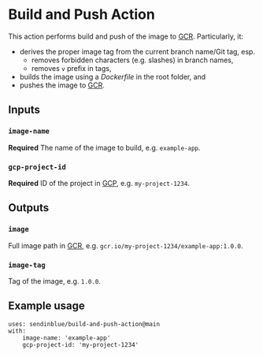 # Build and Push Action

This action performs build and push of the image to [GCR]. Particularly, it:
- derives the proper image tag from the current branch name/Git tag, esp. 
    - removes forbidden characters (e.g. slashes) in branch names, 
    - removes `v` prefix in tags,
- builds the image using a _Dockerfile_ in the root folder, and
- pushes the image to [GCR].

## Inputs

### `image-name`

**Required** The name of the image to build, e.g. `example-app`.

### `gcp-project-id`

**Required** ID of the project in [GCP](https://cloud.google.com/resource-manager/docs/creating-managing-projects), e.g. `my-project-1234`.

## Outputs

### `image`

Full image path in [GCR], e.g. `gcr.io/my-project-1234/example-app:1.0.0`.

### `image-tag`

Tag of the image, e.g. `1.0.0`.

## Example usage

    uses: sendinblue/build-and-push-action@main
    with:
        image-name: 'example-app'
        gcp-project-id: 'my-project-1234'

[GCR]: https://cloud.google.com/container-registry

